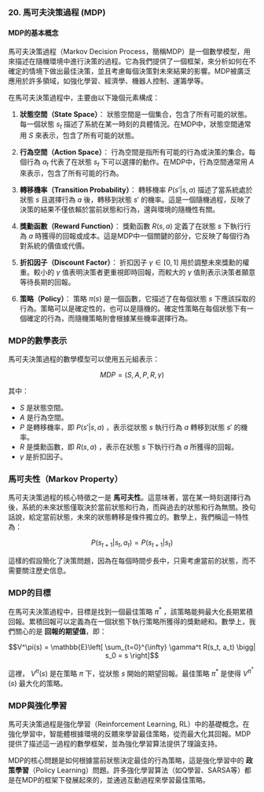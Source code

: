 ### 20. **馬可夫決策過程 (MDP)**

#### MDP的基本概念

馬可夫決策過程（Markov Decision Process，簡稱MDP）是一個數學模型，用來描述在隨機環境中進行決策的過程。它為我們提供了一個框架，來分析如何在不確定的情境下做出最佳決策，並且考慮每個決策對未來結果的影響。MDP被廣泛應用於許多領域，如強化學習、經濟學、機器人控制、運籌學等。

在馬可夫決策過程中，主要由以下幾個元素構成：

1. **狀態空間（State Space）**：
   狀態空間是一個集合，包含了所有可能的狀態。每一個狀態  $`s_t`$  描述了系統在某一時刻的具體情況。在MDP中，狀態空間通常用  $`S`$  來表示，包含了所有可能的狀態。

2. **行為空間（Action Space）**：
   行為空間是指所有可能的行為或決策的集合。每個行為  $`a_t`$  代表了在狀態  $`s_t`$  下可以選擇的動作。在MDP中，行為空間通常用  $`A`$  來表示，包含了所有可能的行為。

3. **轉移機率（Transition Probability）**：
   轉移機率  $`P(s'|s, a)`$  描述了當系統處於狀態  $`s`$  且選擇行為  $`a`$  後，轉移到狀態  $`s'`$  的機率。這是一個隨機過程，反映了決策的結果不僅依賴於當前狀態和行為，還與環境的隨機性有關。

4. **獎勳函數（Reward Function）**：
   獎勳函數  $`R(s, a)`$  定義了在狀態  $`s`$  下執行行為  $`a`$  時獲得的回報或成本。這是MDP中一個關鍵的部分，它反映了每個行為對系統的價值或代價。

5. **折扣因子（Discount Factor）**：
   折扣因子  $`\gamma \in [0, 1]`$  用於調整未來獎勳的權重。較小的  $`\gamma`$  值表明決策者更重視即時回報，而較大的  $`\gamma`$  值則表示決策者願意等待長期的回報。

6. **策略（Policy）**：
   策略  $`\pi(s)`$  是一個函數，它描述了在每個狀態  $`s`$  下應該採取的行為。策略可以是確定性的，也可以是隨機的。確定性策略在每個狀態下有一個確定的行為，而隨機策略則會根據某些機率選擇行為。

### MDP的數學表示

馬可夫決策過程的數學模型可以使用五元組表示：


```math
MDP = (S, A, P, R, \gamma)
```


其中：
-  $`S`$  是狀態空間。
-  $`A`$  是行為空間。
-  $`P`$  是轉移機率，即  $`P(s'|s, a)`$ ，表示從狀態  $`s`$  執行行為  $`a`$  轉移到狀態  $`s'`$  的機率。
-  $`R`$  是獎勳函數，即  $`R(s, a)`$ ，表示在狀態  $`s`$  下執行行為  $`a`$  所獲得的回報。
-  $`\gamma`$  是折扣因子。

### 馬可夫性（Markov Property）

馬可夫決策過程的核心特徵之一是 **馬可夫性**。這意味著，當在某一時刻選擇行為後，系統的未來狀態僅取決於當前狀態和行為，而與過去的狀態和行為無關。換句話說，給定當前狀態，未來的狀態轉移是條件獨立的。數學上，我們稱這一特性為：


```math
P(s_{t+1} | s_t, a_t) = P(s_{t+1} | s_t)
```


這樣的假設簡化了決策問題，因為在每個時間步長中，只需考慮當前的狀態，而不需要關注歷史信息。

### MDP的目標

在馬可夫決策過程中，目標是找到一個最佳策略  $`\pi^*`$ ，該策略能夠最大化長期累積回報。累積回報可以定義為在一個狀態下執行策略所獲得的獎勳總和。數學上，我們關心的是 **回報的期望值**，即：


```math
V^\pi(s) = \mathbb{E}\left[ \sum_{t=0}^{\infty} \gamma^t R(s_t, a_t) \bigg| s_0 = s \right]
```


這裡， $`V^\pi(s)`$  是在策略  $`\pi`$  下，從狀態  $`s`$  開始的期望回報。最佳策略  $`\pi^*`$  是使得  $`V^{\pi^*}(s)`$  最大化的策略。

### MDP與強化學習

馬可夫決策過程是強化學習（Reinforcement Learning, RL）中的基礎概念。在強化學習中，智能體根據環境的反饋來學習最佳策略，從而最大化其回報。MDP提供了描述這一過程的數學框架，並為強化學習算法提供了理論支持。

MDP的核心問題是如何根據當前狀態決定最佳的行為策略，這是強化學習中的 **政策學習**（Policy Learning）問題。許多強化學習算法（如Q學習、SARSA等）都是在MDP的框架下發展起來的，並通過互動過程來學習最佳策略。